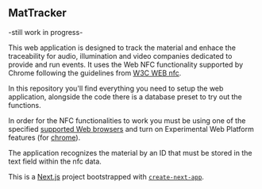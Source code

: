 

## MatTracker

-still work in progress-

This web application is designed to track the material and enhace the traceability for audio, illumination and video companies dedicated to provide and run events.
It uses the Web NFC functionality supported by Chrome following the guidelines from [W3C WEB nfc](https://w3c.github.io/web-nfc/).


In this repository you'll find everything you need to setup the web application, alongside the code there is a database preset to try out the functions.

In order for the NFC functionalities to work you must be using one of the specified [supported Web browsers](https://developer.mozilla.org/en-US/docs/Web/API/Web_NFC_API#browser_compatibility) and turn on Experimental Web Platform features (for [chrome](chrome://flags/)).

The application recognizes the material by an ID that must be stored in the text field within the nfc data.

This is a [Next.js](https://nextjs.org) project bootstrapped with [`create-next-app`](https://nextjs.org/docs/app/api-reference/cli/create-next-app).



